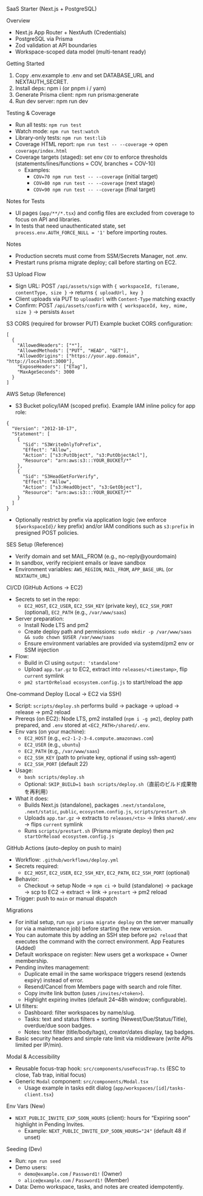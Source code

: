 SaaS Starter (Next.js + PostgreSQL)

Overview
- Next.js App Router + NextAuth (Credentials)
- PostgreSQL via Prisma
- Zod validation at API boundaries
- Workspace-scoped data model (multi-tenant ready)

Getting Started
1) Copy .env.example to .env and set DATABASE_URL and NEXTAUTH_SECRET.
2) Install deps: npm i (or pnpm i / yarn)
3) Generate Prisma client: npm run prisma:generate
4) Run dev server: npm run dev

Testing & Coverage
- Run all tests: `npm run test`
- Watch mode: `npm run test:watch`
- Library-only tests: `npm run test:lib`
- Coverage HTML report: `npm run test -- --coverage` → open `coverage/index.html`
- Coverage targets (staged): set env `COV` to enforce thresholds (statements/lines/functions = COV, branches = COV-10)
  - Examples:
    - `COV=70 npm run test -- --coverage`  (initial target)
    - `COV=80 npm run test -- --coverage`  (next stage)
    - `COV=90 npm run test -- --coverage`  (final target)

Notes for Tests
- UI pages (`app/**/*.tsx`) and config files are excluded from coverage to focus on API and libraries.
- In tests that need unauthenticated state, set `process.env.AUTH_FORCE_NULL = '1'` before importing routes.

Notes
- Production secrets must come from SSM/Secrets Manager, not .env.
- Prestart runs prisma migrate deploy; call before starting on EC2.

S3 Upload Flow
- Sign URL: POST `/api/assets/sign` with `{ workspaceId, filename, contentType, size }` → returns `{ uploadUrl, key }`
- Client uploads via PUT to `uploadUrl` with `Content-Type` matching exactly
- Confirm: POST `/api/assets/confirm` with `{ workspaceId, key, mime, size }` → persists `Asset`

S3 CORS (required for browser PUT)
Example bucket CORS configuration:
```
[
  {
    "AllowedHeaders": ["*"],
    "AllowedMethods": ["PUT", "HEAD", "GET"],
    "AllowedOrigins": ["https://your.app.domain", "http://localhost:3000"],
    "ExposeHeaders": ["ETag"],
    "MaxAgeSeconds": 3000
  }
]
```

AWS Setup (Reference)
- S3 Bucket policy/IAM (scoped prefix). Example IAM inline policy for app role:
```
{
  "Version": "2012-10-17",
  "Statement": [
    {
      "Sid": "S3WriteOnlyToPrefix",
      "Effect": "Allow",
      "Action": ["s3:PutObject", "s3:PutObjectAcl"],
      "Resource": "arn:aws:s3:::YOUR_BUCKET/*"
    },
    {
      "Sid": "S3HeadGetForVerify",
      "Effect": "Allow",
      "Action": ["s3:HeadObject", "s3:GetObject"],
      "Resource": "arn:aws:s3:::YOUR_BUCKET/*"
    }
  ]
}
```
- Optionally restrict by prefix via application logic (we enforce `${workspaceId}/` key prefix) and/or IAM conditions such as `s3:prefix` in presigned POST policies.

SES Setup (Reference)
- Verify domain and set MAIL_FROM (e.g., no-reply@yourdomain)
- In sandbox, verify recipient emails or leave sandbox
- Environment variables: `AWS_REGION`, `MAIL_FROM`, `APP_BASE_URL` (or `NEXTAUTH_URL`)

CI/CD (GitHub Actions → EC2)
- Secrets to set in the repo:
  - `EC2_HOST`, `EC2_USER`, `EC2_SSH_KEY` (private key), `EC2_SSH_PORT` (optional), `EC2_PATH` (e.g., `/var/www/saas`)
- Server preparation:
  - Install Node LTS and pm2
  - Create deploy path and permissions: `sudo mkdir -p /var/www/saas && sudo chown $USER /var/www/saas`
  - Ensure environment variables are provided via systemd/pm2 env or SSM injection
- Flow:
  - Build in CI using `output: 'standalone'`
  - Upload `app.tar.gz` to EC2, extract into `releases/<timestamp>`, flip `current` symlink
  - `pm2 startOrReload ecosystem.config.js` to start/reload the app

One-command Deploy (Local → EC2 via SSH)
- Script: `scripts/deploy.sh` performs build → package → upload → release → pm2 reload
- Prereqs (on EC2): Node LTS, pm2 installed (`npm i -g pm2`), deploy path prepared, and `.env` stored at `<EC2_PATH>/shared/.env`.
- Env vars (on your machine):
  - `EC2_HOST` (e.g., `ec2-1-2-3-4.compute.amazonaws.com`)
  - `EC2_USER` (e.g., `ubuntu`)
  - `EC2_PATH` (e.g., `/var/www/saas`)
  - `EC2_SSH_KEY` (path to private key, optional if using ssh-agent)
  - `EC2_SSH_PORT` (default 22)
- Usage:
  - `bash scripts/deploy.sh`
  - Optional: `SKIP_BUILD=1 bash scripts/deploy.sh`（直前のビルド成果物を再利用）
- What it does:
  - Builds Next.js (standalone), packages `.next/standalone`, `.next/static`, `public`, `ecosystem.config.js`, `scripts/prestart.sh`
  - Uploads `app.tar.gz` → extracts to `releases/<ts>` → links `shared/.env` → flips `current` symlink
  - Runs `scripts/prestart.sh` (Prisma migrate deploy) then `pm2 startOrReload ecosystem.config.js`

GitHub Actions (auto-deploy on push to main)
- Workflow: `.github/workflows/deploy.yml`
- Secrets required:
  - `EC2_HOST`, `EC2_USER`, `EC2_SSH_KEY`, `EC2_PATH`, `EC2_SSH_PORT` (optional)
- Behavior:
  - Checkout → setup Node → `npm ci` → build (standalone) → package → scp to EC2 → extract → link → `prestart` → pm2 reload
- Trigger: push to `main` or manual dispatch


Migrations
- For initial setup, run `npx prisma migrate deploy` on the server manually (or via a maintenance job) before starting the new version.
- You can automate this by adding an SSH step before `pm2 reload` that executes the command with the correct environment.
App Features (Added)
- Default workspace on register: New users get a workspace + Owner membership.
- Pending invites management:
  - Duplicate email in the same workspace triggers resend (extends expiry) instead of error.
  - Resend/Cancel from Members page with search and role filter.
  - Copy invite link button (uses `/invites/<token>`).
  - Highlight expiring invites (default 24–48h window; configurable).
- UI filters:
  - Dashboard: filter workspaces by name/slug.
  - Tasks: text and status filters + sorting (Newest/Due/Status/Title), overdue/due soon badges.
  - Notes: text filter (title/body/tags), creator/dates display, tag badges.
- Basic security headers and simple rate limit via middleware (write APIs limited per IP/min).

Modal & Accessibility
- Reusable focus-trap hook: `src/components/useFocusTrap.ts` (ESC to close, Tab trap, initial focus)
- Generic `Modal` component: `src/components/Modal.tsx`
  - Usage example in tasks edit dialog (`app/workspaces/[id]/tasks-client.tsx`)

Env Vars (New)
- `NEXT_PUBLIC_INVITE_EXP_SOON_HOURS` (client): hours for “Expiring soon” highlight in Pending Invites.
  - Example: `NEXT_PUBLIC_INVITE_EXP_SOON_HOURS="24"` (default 48 if unset)

Seeding (Dev)
- Run: `npm run seed`
- Demo users:
  - `demo@example.com` / `Password1!` (Owner)
  - `alice@example.com` / `Password1!` (Member)
- Data: Demo workspace, tasks, and notes are created idempotently.
